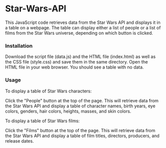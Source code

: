 # Star-Wars-API
This JavaScript code retrieves data from the Star Wars API and displays it in a table on a webpage. The table can display either a list of people or a list of films from the Star Wars universe, depending on which button is clicked.

### Installation
Download the script file (data.js) and the HTML file (index.html) as well as the CSS file (style.css) and save them in the same directory.
Open the HTML file in your web browser. You should see a table with no data.

### Usage
To display a table of Star Wars characters:

Click the "People" button at the top of the page. This will retrieve data from the Star Wars API and display a table of character names, birth years, eye colors, genders, hair colors, heights, masses, and skin colors.

To display a table of Star Wars films:

Click the "Films" button at the top of the page. This will retrieve data from the Star Wars API and display a table of film titles, directors, producers, and release dates.
